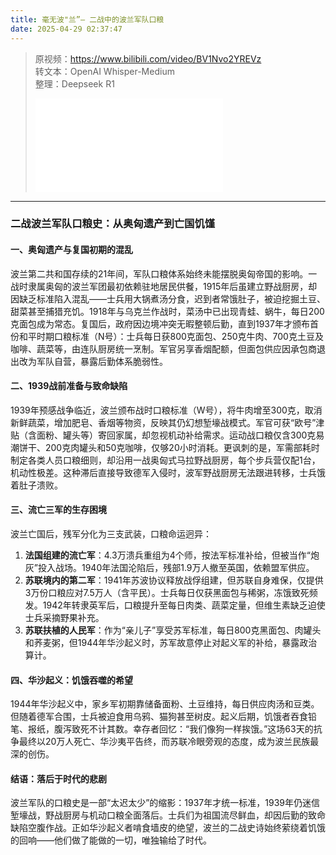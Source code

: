 ```yaml
---
title: 毫无波"兰”— 二战中的波兰军队口粮
date: 2025-04-29 02:37:47
---
```


> 原视频：https://www.bilibili.com/video/BV1Nvo2YREVz<br>转文本：OpenAI Whisper-Medium<br>整理：Deepseek R1
>
> <iframe src="//player.bilibili.com/player.html?bvid=BV1Nvo2YREVz&autoplay=0" scrolling="no" border="0" frameborder="no" framespacing="0" allowfullscreen="true"></iframe>

---

### 二战波兰军队口粮史：从奥匈遗产到亡国饥馑  

#### 一、奥匈遗产与复国初期的混乱  
波兰第二共和国存续的21年间，军队口粮体系始终未能摆脱奥匈帝国的影响。一战时隶属奥匈的波兰军团最初依赖驻地居民供餐，1915年后虽建立野战厨房，却因缺乏标准陷入混乱——士兵用大锅煮汤分食，迟到者常饿肚子，被迫挖掘土豆、甜菜甚至捕猎充饥。1918年与乌克兰作战时，菜汤中已出现青蛙、蜗牛，每日200克面包成为常态。复国后，政府因边境冲突无暇整顿后勤，直到1937年才颁布首份和平时期口粮标准（N号）：士兵每日获800克面包、250克牛肉、700克土豆及咖啡、蔬菜等，由连队厨房统一烹制。军官另享香烟配额，但面包供应因承包商退出改为军队自营，暴露后勤体系脆弱性。  

#### 二、1939战前准备与致命缺陷  
1939年预感战争临近，波兰颁布战时口粮标准（W号），将牛肉增至300克，取消新鲜蔬菜，增加肥皂、香烟等物资，反映其仍幻想堑壕战模式。军官可获“欧号”津贴（含面粉、罐头等）寄回家属，却忽视机动补给需求。运动战口粮仅含300克易潮饼干、200克肉罐头和50克咖啡，仅够20小时消耗。更讽刺的是，军需部耗时制定各类人员口粮细则，却沿用一战奥匈式马拉野战厨房，每个步兵营仅配1台，机动性极差。这种滞后直接导致德军入侵时，波军野战厨房无法跟进转移，士兵饿着肚子溃败。  

#### 三、流亡三军的生存困境  
波兰亡国后，残军分化为三支武装，口粮命运迥异：  
1. **法国组建的流亡军**：4.3万溃兵重组为4个师，按法军标准补给，但被当作“炮灰”投入战场。1940年法国沦陷后，残部1.9万人撤至英国，依赖盟军供应。  
2. **苏联境内的第二军**：1941年苏波协议释放战俘组建，但苏联自身难保，仅提供3万份口粮应对7.5万人（含平民）。士兵每日仅获黑面包与稀粥，冻饿致死频发。1942年转隶英军后，口粮提升至每日肉类、蔬菜定量，但维生素缺乏迫使士兵采摘野果补充。  
3. **苏联扶植的人民军**：作为“亲儿子”享受苏军标准，每日800克黑面包、肉罐头和荞麦粥，但1944年华沙起义时，苏军故意停止对起义军的补给，暴露政治算计。  

#### 四、华沙起义：饥饿吞噬的希望  
1944年华沙起义中，家乡军初期靠储备面粉、土豆维持，每日供应肉汤和豆类。但随着德军合围，士兵被迫食用乌鸦、猫狗甚至树皮。起义后期，饥饿者吞食铅笔、报纸，腹泻致死不计其数。幸存者回忆：“我们像狗一样挨饿。”这场63天的抗争最终以20万人死亡、华沙夷平告终，而苏联冷眼旁观的态度，成为波兰民族最深的创伤。  

#### 结语：落后于时代的悲剧  
波兰军队的口粮史是一部“太迟太少”的缩影：1937年才统一标准，1939年仍迷信堑壕战，野战厨房与机动口粮全面落后。士兵们为祖国流尽鲜血，却因后勤的致命缺陷空腹作战。正如华沙起义者啃食墙皮的绝望，波兰的二战史诗始终萦绕着饥饿的回响——他们做了能做的一切，唯独输给了时代。